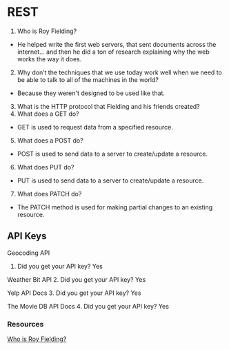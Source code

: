 # REST

1. Who is Roy Fielding?
- He helped write the first web servers, that sent documents across the internet… and then he did a ton of research explaining why the web works the way it does.
2. Why don’t the techniques that we use today work well when we need to be able to talk to all of the machines in the world?
- Because they weren't designed to be used like that. 
3. What is the HTTP protocol that Fielding and his friends created?
4. What does a GET do?
- GET is used to request data from a specified resource.
5. What does a POST do?
- POST is used to send data to a server to create/update a resource.
6. What does PUT do?
- PUT is used to send data to a server to create/update a resource.
7. What does PATCH do?
-  The PATCH method is used for making partial changes to an existing resource. 

## API Keys

Geocoding API
1. Did you get your API key?  Yes

Weather Bit API
2. Did you get your API key? Yes

Yelp API Docs
3. Did you get your API key? Yes

The Movie DB API Docs
4. Did you get your API key? Yes


### Resources

[Who is Roy Fielding?](https://github.com/SarahTek/reading-notes/blob/main/code-301/class-07.md)
